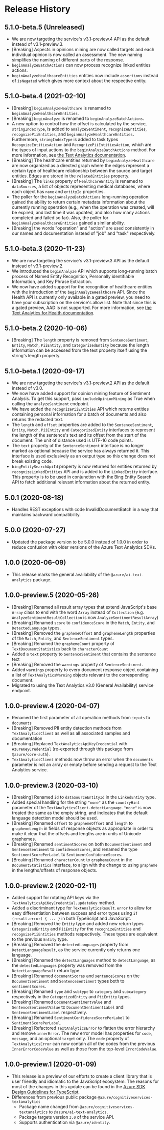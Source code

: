 # Release History

## 5.1.0-beta.5 (Unreleased)

- We are now targeting the service's v3.1-preview.4 API as the default instead of v3.1-preview.3.
- [Breaking] Aspects in opinions mining are now called targets and each individual opinion is now called an assessment. The new naming simplifies the naming of different parts of the response.
- `beginAnalyzeBatchActions` can now process recognize linked entities actions.
- `beginAnalyzeHealthcareEntities` entities now include `assertions` instead of `isNegated` which gives more context about the respective entity.

## 5.1.0-beta.4 (2021-02-10)

- [Breaking] `beginAnalyzeHealthcare` is renamed to `beginAnalyzeHealthcareEntities`.
- [Breaking] `beginAnalyze` is renamed to `beginAnalyzeBatchActions`.
- A new option to control how the offset is calculated by the service, `stringIndexType`, is added to `analyzeSentiment`, `recognizeEntities`, `recognizePiiEntities`, and `beginAnalyzeHealthcareEntities`. Furthermore, `stringIndexType` is added to task types `RecognizeEntitiesAction` and `RecognizePiiEntitiesAction`, which are the types of input actions to the `beginAnalyzeBatchActions` method. For more information, see [the Text Analytics documentation](https://docs.microsoft.com/azure/cognitive-services/text-analytics/concepts/text-offsets#offsets-in-api-version-31-preview).
- [Breaking] The healthcare entities returned by `beginAnalyzeHealthcare` are now organized as a directed graph where the edges represent a certain type of healthcare relationship between the source and target entities. Edges are stored in the `relatedEntities` property.
- [Breaking] The `links` property of `HealthcareEntity` is renamed to `dataSources`, a list of objects representing medical databases, where each object has `name` and `entityId` properties.
- The poller for the `beginAnalyzeBatchActions` long-running operation gained the ability to return certain metadata information about the currently running operation (e.g., when the operation was created, will be expired, and last time it was updated, and also how many actions completed and failed so far). Also, the poller for `beginAnalyzeHealthcareEntities` gained a similar ability.
- [Breaking] the words "operation" and "action" are used consistently in our names and documentation instead of "job" and "task" respectively.

## 5.1.0-beta.3 (2020-11-23)

- We are now targeting the service's v3.1-preview.3 API as the default instead of v3.1-preview.2.
- We introduced the `beginAnalyze` API which supports long-running batch process of Named Entity Recognition, Personally identifiable Information, and Key Phrase Extraction.
- We now have added support for the recognition of healthcare entities with the introduction of the `beginAnalyzeHealthcare` API. Since the Health API is currently only available in a gated preview, you need to have your subscription on the service's allow list. Note that since this is a gated preview, AAD is not supported. For more information, see [the Text Analytics for Health documentation](https://docs.microsoft.com/azure/cognitive-services/text-analytics/how-tos/text-analytics-for-health?tabs=ner#request-access-to-the-public-preview).

## 5.1.0-beta.2 (2020-10-06)

- [Breaking] The `length` property is removed from `SentenceSentiment`, `Entity`, `Match`, `PiiEntity`, and `CategorizedEntity` because the length information can be accessed from the text property itself using the string's length property.

## 5.1.0-beta.1 (2020-09-17)

- We are now targeting the service's v3.1-preview.2 API as the default instead of v3.0.
- We now have added support for opinion mining feature of Sentiment Analysis. To get this support, pass `includeOpinionMining` as True when calling the `analyzeSentiment` endpoint.
- We have added the `recognizePiiEntities` API which returns entities containing personal information for a batch of documents and also returns the redacted text.
- The `length` and `offset` properties are added to the `SentenceSentiment`, `Entity`, `Match`, `PiiEntity` and `CategorizedEntity` interfaces to represent the length of the sentence's text and its offset from the start of the document. The unit of distance used is UTF-16 code points.
- The `text` property of the `SentenceSentiment` interface is no longer marked as optional because the service has always returned it. This interface is used exclusively as an output type so this change does not break existing code.
- `bingEntitySearchApiId` property is now returned for entities returned by `recognizeLinkedEntities` API and is added to the `LinkedEntity` interface. This property is to be used in conjunction with the Bing Entity Search API to fetch additional relevant information about the returned entity.

## 5.0.1 (2020-08-18)

- Handles REST exceptions with code InvalidDocumentBatch in a way that maintains backward compatibility.

## 5.0.0 (2020-07-27)

- Updated the package version to be 5.0.0 instead of 1.0.0 in order to reduce confusion with older versions of the Azure Text Analytics SDKs.

## 1.0.0 (2020-06-09)

- This release marks the general availability of the `@azure/ai-text-analytics` package.

## 1.0.0-preview.5 (2020-05-26)

- [Breaking] Renamed all result array types that extend JavaScript's base `Array` class to end with the word `Array` instead of `Collection` (e.g. `AnalyzeSentimentResultCollection` is now `AnalyzeSentimentResultArray`)
- [Breaking] Renamed `score` to `confidenceScore` in the `Match`, `Entity`, and `DetectedLanguage` types.
- [Breaking] Removed the `graphemeOffset` and `graphemeLength` properties of the `Match`, `Entity`, and `SentenceSentiment` types.
- [Breaking] Renamed the `graphemeCount` property of `TextDocumentStatistics` back to `characterCount`
- Added a `text` property to `SentenceSentiment` that contains the sentence text
- [Breaking] Removed the `warnings` property of `SentenceSentiment`.
- Added `warnings` property to every document response object containing a list of `TextAnalyticsWarning` objects relevant to the corresponding document.
- Migrated to using the Text Analytics v3.0 (General Availability) service endpoint.

## 1.0.0-preview.4 (2020-04-07)

- Renamed the first parameter of all operation methods from `inputs` to `documents`
- [Breaking] Removed PII entity detection methods from `TextAnalyticsClient` as well as all associated samples and documentation
- [Breaking] Replaced `TextAnalyticsApiKeyCredential` with `AzureKeyCredential` (re-exported through this package from `@azure/core-auth`).
- `TextAnalyticsClient` methods now throw an error when the `documents` parameter is not an array or empty before sending a request to the Text Analytics service.

## 1.0.0-preview.3 (2020-03-10)

- [Breaking] Renamed `id` to `dataSourceEntityId` in the `LinkedEntity` type.
- Added special handling for the string `"none"` as the `countryHint` parameter of the `TextAnalyticsClient.detectLanguage`. `"none"` is now treated the same as the empty string, and indicates that the default language detection model should be used.
- [Breaking] Renamed `offset` to `graphemeOffset` and `length` to `graphemeLength` in fields of response objects as appropriate in order to make it clear that the offsets and lengths are in units of Unicode graphemes.
- [Breaking] Renamed `sentimentScores` on both `DocumentSentiment` and `SentenceSentiment` to `confidenceScores`, and renamed the type `SentimentScorePerLabel` to `SentimentConfidenceScores`.
- [Breaking] Renamed `characterCount` to `graphemeCount` in the `DocumentStatistics` interface, to align with the change to using `grapheme` in the lengths/offsets of response objects.

## 1.0.0-preview.2 (2020-02-11)

- Added support for rotating API keys via the `TextAnalyticsApiKeyCredential.updateKey` method.
- Added a discriminant type for `TextAnalyticsResult.error` to allow for easy differentiation between success and error types using `if (result.error) { ... }` in both TypeScript and JavaScript.
- [Breaking] Removed the `Entity` type and added new return types `CategorizedEntity` and `PiiEntity` for the `recognizeEntities` and `recognizePiiEntities` methods respectively. These types are equivalent to the previous `Entity` type.
- [Breaking] Removed the `detectedLanguages` property from `DetectLanguageResult`, as the service currently only returns one language.
- [Breaking] Renamed the `detectLanguages` method to `detectLanguage`, as the `detectedLanguages` property was removed from the `DetectLanguageResult` return type.
- [Breaking] Renamed `documentScores` and `sentenceScores` on the `DocumentSentiment` and `SentenceSentiment` types both to `sentimentScores`.
- [Breaking] Renamed `type` and `subtype` to `category` and `subcategory` respectively in the `CategorizedEntity` and `PiiEntity` types.
- [Breaking] Renamed `DocumentSentimentValue` and `SentenceSentimentValue` to `DocumentSentimentLabel` and `SentenceSentimentLabel` respectively.
- [Breaking] Renamed `SentimentConfidenceScorePerLabel` to `SentimentScorePerLabel`.
- [Breaking] Refactored `TextAnalyticsError` to flatten the error hierarchy and remove `innerError`. The new error model has properties for `code`, `message`, and an optional `target` only. The `code` property of `TextAnalyticsError` can now contain all of the codes from the previous `InnerErrorCodeValue` as well as those from the top-level `ErrorCodeValue`.

## 1.0.0-preview.1 (2020-01-09)

- This release is a preview of our efforts to create a client library that is user friendly and
  idiomatic to the JavaScript ecosystem. The reasons for most of the changes in this update can be found in the
  [Azure SDK Design Guidelines for TypeScript](https://azure.github.io/azure-sdk/typescript_introduction.html).
- Differences from previous public package `@azure/cognitiveservices-textanalytics`
  - Package name changed from `@azure/cognitiveservices-textanalytics` to `@azure/ai-text-analytics`.
  - Package targets version `3.0` of the service API.
  - Supports authentication via `@azure/identity`.
